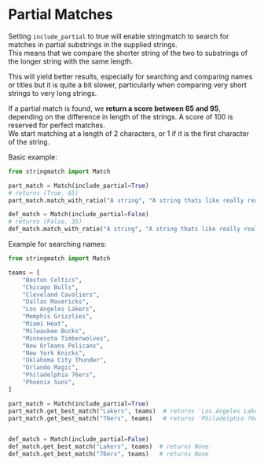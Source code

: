 # Partial Matches

Setting `include_partial` to true will enable stringmatch to search for matches in partial substrings in the supplied strings.  
This means that we compare the shorter string of the two to substrings of the longer string with the same length.

This will yield better results, especially for searching and comparing names or titles but it is quite a bit slower, particularly when comparing very short strings to very long strings.

If a partial match is found, we **return a score between 65 and 95**, depending on the difference in length of the strings. A score of 100 is reserved for perfect matches.  
We start matching at a length of 2 characters, or 1 if it is the first character of the string.

Basic example:

```python
from stringmatch import Match

part_match = Match(include_partial=True)
# returns (True, 65)
part_match.match_with_ratio("A string", "A string thats like really really long", score=60)

def_match = Match(include_partial=False)
# returns (False, 35)
def_match.match_with_ratio("A string", "A string thats like really really long", score=60)
```

Example for searching names:

```python
from stringmatch import Match

teams = [
    "Boston Celtics",
    "Chicago Bulls",
    "Cleveland Cavaliers",
    "Dallas Mavericks",
    "Los Angeles Lakers",
    "Memphis Grizzlies",
    "Miami Heat",
    "Milwaukee Bucks",
    "Minnesota Timberwolves",
    "New Orleans Pelicans",
    "New York Knicks",
    "Oklahoma City Thunder",
    "Orlando Magic",
    "Philadelphia 76ers",
    "Phoenix Suns",
]

part_match = Match(include_partial=True)
part_match.get_best_match("Lakers", teams)  # returns 'Los Angeles Lakers'
part_match.get_best_match("76ers", teams)   # returns 'Philadelphia 76ers'


def_match = Match(include_partial=False)
def_match.get_best_match("Lakers", teams)  # returns None
def_match.get_best_match("76ers", teams)   # returns None
```
